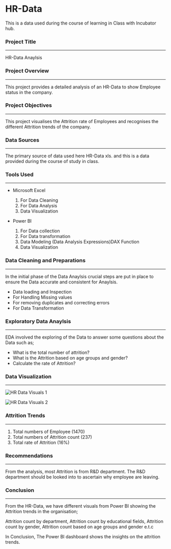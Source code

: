 # HR-Data
This is a data used during the course of learning in Class with Incubator hub.

### Project Title
---
HR-Data Anaylsis

### Project Overview
---
This project provides a detailed analysis of an HR-Data to show Employee status in the company.

### Project Objectives
---
This project visualises the Attrition rate of Employees and recognises the different Attrition trends of the company.

### Data Sources
---
The primary source of data used here HR-Data xls. and this is a data provided during the course of study in class.

### Tools Used 
---
- Microsoft Excel
  1. For Data Cleaning
  2. For Data Analysis
  3. Data Visualization
 
- Power BI
  1. For Data collection
  2. For Data transformation
  3. Data Modeling (Data Analysis Expressions)DAX Function
  4. Data Visualization

### Data Cleaning and Preparations
---
  In the initial phase of the Data Anaylsis crucial steps are put in place to ensure the Data accurate and consistent for Anaylsis.
  - Data loading and Inspection
  - For Handling Missing values
  - For removing duplicates and correcting errors
  - For Data Transformation
    
### Exploratory Data Anaylsis
---
EDA involved the exploring of the Data to answer some questions about the Data such as;
- What is the total number of attrition?
- What is the Attrition based on age groups and gender?
- Calculate the rate of Attrition?

### Data Visualization
---

![HR Data Visuals 1](https://github.com/user-attachments/assets/2bf0b95c-0a8e-4e02-b0ef-6386f6fff95a)


![HR Data Visuals 2](https://github.com/user-attachments/assets/3d344fce-e526-4b53-abcb-dcfd3adacb44)


### Attrition Trends
---

1. Total numbers of Employee (1470)
2. Total numbers of Attrition count (237)
3. Total rate of Attrition (16%)

### Recommendations 
---

From the analysis, most Attrition is from R&D department. The R&D department should be looked into to ascertain why employee are leaving.


### Conclusion
---

From the HR-Data, we have different visuals from Power BI showing the Attrition trends in the organisation;

Attrition count by department, Attrition count by educational fields, Attrition count by gender, Attrition count based on age groups and gender e.t.c

In Conclusion, The Power BI dashboard shows the insights on the attrition trends.




